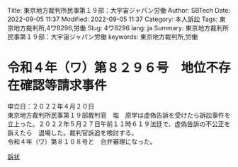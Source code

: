 Title: 東京地方裁判所民事第１９部：大宇宙ジャパン労働
Author: SBTech
Date: 2022-09-05 11:37
Modified: 2022-09-05 11:37
Category: 本人訴訟
Tags: 東京地方裁判所,4ワ8296,労働
Slug: 4ワ8296
lang: ja
Summary: 東京地方裁判所民事第１９部：大宇宙ジャパン労働
keywords: 東京地方裁判所,労働

# 令和４年（ワ）第８２９６号　地位不存在確認等請求事件
  
申立日：２０２２年４月２０日  
東京地方裁判所民事第１９部裁判官　塩　原学は虚偽告訴を受けたら訴訟事件を立上った。２０２２年５月２７日午前１１時６１９法廷で、虚偽告訴の不公正を訴えたら　退場した。裁判官訴追を検討する。  
令和４年（ワ）第８１０８号と　合弁審理になった。  
  
[訴状]({attach}evidence/202204/20220420-4ワ8296-訴状.pdf)    